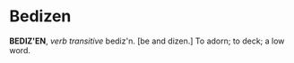 # Bedizen

**BEDIZ'EN**, _verb transitive_ bediz'n. \[be and dizen.\] To adorn; to deck; a low word.